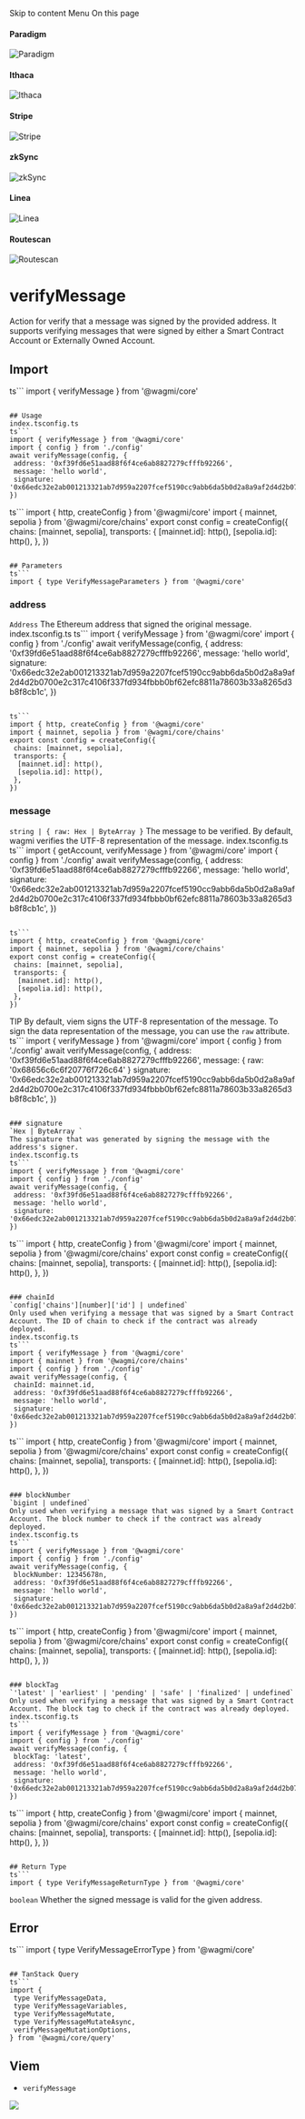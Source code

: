 Skip to content 
Menu
On this page
#### Paradigm
![Paradigm](https://raw.githubusercontent.com/wevm/.github/main/content/sponsors/paradigm-light.svg)
#### Ithaca
![Ithaca](https://raw.githubusercontent.com/wevm/.github/main/content/sponsors/ithaca-light.svg)
#### Stripe
![Stripe](https://raw.githubusercontent.com/wevm/.github/main/content/sponsors/stripe-light.svg)
#### zkSync
![zkSync](https://raw.githubusercontent.com/wevm/.github/main/content/sponsors/zksync-light.svg)
#### Linea
![Linea](https://raw.githubusercontent.com/wevm/.github/main/content/sponsors/linea-light.svg)
#### Routescan
![Routescan](https://raw.githubusercontent.com/wevm/.github/main/content/sponsors/routescan-light.svg)
# verifyMessage ​
Action for verify that a message was signed by the provided address. It supports verifying messages that were signed by either a Smart Contract Account or Externally Owned Account.
## Import ​
ts```
import { verifyMessage } from '@wagmi/core'
```

## Usage ​
index.tsconfig.ts
ts```
import { verifyMessage } from '@wagmi/core'
import { config } from './config'
await verifyMessage(config, {
 address: '0xf39fd6e51aad88f6f4ce6ab8827279cfffb92266',
 message: 'hello world',
 signature: '0x66edc32e2ab001213321ab7d959a2207fcef5190cc9abb6da5b0d2a8a9af2d4d2b0700e2c317c4106f337fd934fbbb0bf62efc8811a78603b33a8265d3b8f8cb1c',
})
```

ts```
import { http, createConfig } from '@wagmi/core'
import { mainnet, sepolia } from '@wagmi/core/chains'
export const config = createConfig({
 chains: [mainnet, sepolia],
 transports: {
  [mainnet.id]: http(),
  [sepolia.id]: http(),
 },
})
```

## Parameters ​
ts```
import { type VerifyMessageParameters } from '@wagmi/core'
```

### address ​
`Address`
The Ethereum address that signed the original message.
index.tsconfig.ts
ts```
import { verifyMessage } from '@wagmi/core'
import { config } from './config'
await verifyMessage(config, {
 address: '0xf39fd6e51aad88f6f4ce6ab8827279cfffb92266', 
 message: 'hello world',
 signature: '0x66edc32e2ab001213321ab7d959a2207fcef5190cc9abb6da5b0d2a8a9af2d4d2b0700e2c317c4106f337fd934fbbb0bf62efc8811a78603b33a8265d3b8f8cb1c',
})
```

ts```
import { http, createConfig } from '@wagmi/core'
import { mainnet, sepolia } from '@wagmi/core/chains'
export const config = createConfig({
 chains: [mainnet, sepolia],
 transports: {
  [mainnet.id]: http(),
  [sepolia.id]: http(),
 },
})
```

### message ​
`string | { raw: Hex | ByteArray }`
The message to be verified.
By default, wagmi verifies the UTF-8 representation of the message.
index.tsconfig.ts
ts```
import { getAccount, verifyMessage } from '@wagmi/core'
import { config } from './config'
await verifyMessage(config, {
 address: '0xf39fd6e51aad88f6f4ce6ab8827279cfffb92266',
 message: 'hello world', 
 signature: '0x66edc32e2ab001213321ab7d959a2207fcef5190cc9abb6da5b0d2a8a9af2d4d2b0700e2c317c4106f337fd934fbbb0bf62efc8811a78603b33a8265d3b8f8cb1c',
})
```

ts```
import { http, createConfig } from '@wagmi/core'
import { mainnet, sepolia } from '@wagmi/core/chains'
export const config = createConfig({
 chains: [mainnet, sepolia],
 transports: {
  [mainnet.id]: http(),
  [sepolia.id]: http(),
 },
})
```

TIP
By default, viem signs the UTF-8 representation of the message. To sign the data representation of the message, you can use the `raw` attribute.
ts```
import { verifyMessage } from '@wagmi/core'
import { config } from './config'
await verifyMessage(config, {
 address: '0xf39fd6e51aad88f6f4ce6ab8827279cfffb92266',
 message: { raw: '0x68656c6c6f20776f726c64' } 
 signature: '0x66edc32e2ab001213321ab7d959a2207fcef5190cc9abb6da5b0d2a8a9af2d4d2b0700e2c317c4106f337fd934fbbb0bf62efc8811a78603b33a8265d3b8f8cb1c',
})
```

### signature ​
`Hex | ByteArray `
The signature that was generated by signing the message with the address's signer.
index.tsconfig.ts
ts```
import { verifyMessage } from '@wagmi/core'
import { config } from './config'
await verifyMessage(config, {
 address: '0xf39fd6e51aad88f6f4ce6ab8827279cfffb92266',
 message: 'hello world',
 signature: '0x66edc32e2ab001213321ab7d959a2207fcef5190cc9abb6da5b0d2a8a9af2d4d2b0700e2c317c4106f337fd934fbbb0bf62efc8811a78603b33a8265d3b8f8cb1c', 
})
```

ts```
import { http, createConfig } from '@wagmi/core'
import { mainnet, sepolia } from '@wagmi/core/chains'
export const config = createConfig({
 chains: [mainnet, sepolia],
 transports: {
  [mainnet.id]: http(),
  [sepolia.id]: http(),
 },
})
```

### chainId ​
`config['chains'][number]['id'] | undefined`
Only used when verifying a message that was signed by a Smart Contract Account. The ID of chain to check if the contract was already deployed.
index.tsconfig.ts
ts```
import { verifyMessage } from '@wagmi/core'
import { mainnet } from '@wagmi/core/chains'
import { config } from './config'
await verifyMessage(config, {
 chainId: mainnet.id, 
 address: '0xf39fd6e51aad88f6f4ce6ab8827279cfffb92266',
 message: 'hello world',
 signature: '0x66edc32e2ab001213321ab7d959a2207fcef5190cc9abb6da5b0d2a8a9af2d4d2b0700e2c317c4106f337fd934fbbb0bf62efc8811a78603b33a8265d3b8f8cb1c',
})
```

ts```
import { http, createConfig } from '@wagmi/core'
import { mainnet, sepolia } from '@wagmi/core/chains'
export const config = createConfig({
 chains: [mainnet, sepolia],
 transports: {
  [mainnet.id]: http(),
  [sepolia.id]: http(),
 },
})
```

### blockNumber ​
`bigint | undefined`
Only used when verifying a message that was signed by a Smart Contract Account. The block number to check if the contract was already deployed.
index.tsconfig.ts
ts```
import { verifyMessage } from '@wagmi/core'
import { config } from './config'
await verifyMessage(config, {
 blockNumber: 12345678n, 
 address: '0xf39fd6e51aad88f6f4ce6ab8827279cfffb92266',
 message: 'hello world',
 signature: '0x66edc32e2ab001213321ab7d959a2207fcef5190cc9abb6da5b0d2a8a9af2d4d2b0700e2c317c4106f337fd934fbbb0bf62efc8811a78603b33a8265d3b8f8cb1c',
})
```

ts```
import { http, createConfig } from '@wagmi/core'
import { mainnet, sepolia } from '@wagmi/core/chains'
export const config = createConfig({
 chains: [mainnet, sepolia],
 transports: {
  [mainnet.id]: http(),
  [sepolia.id]: http(),
 },
})
```

### blockTag ​
`'latest' | 'earliest' | 'pending' | 'safe' | 'finalized' | undefined`
Only used when verifying a message that was signed by a Smart Contract Account. The block tag to check if the contract was already deployed.
index.tsconfig.ts
ts```
import { verifyMessage } from '@wagmi/core'
import { config } from './config'
await verifyMessage(config, {
 blockTag: 'latest', 
 address: '0xf39fd6e51aad88f6f4ce6ab8827279cfffb92266',
 message: 'hello world',
 signature: '0x66edc32e2ab001213321ab7d959a2207fcef5190cc9abb6da5b0d2a8a9af2d4d2b0700e2c317c4106f337fd934fbbb0bf62efc8811a78603b33a8265d3b8f8cb1c',
})
```

ts```
import { http, createConfig } from '@wagmi/core'
import { mainnet, sepolia } from '@wagmi/core/chains'
export const config = createConfig({
 chains: [mainnet, sepolia],
 transports: {
  [mainnet.id]: http(),
  [sepolia.id]: http(),
 },
})
```

## Return Type ​
ts```
import { type VerifyMessageReturnType } from '@wagmi/core'
```

`boolean`
Whether the signed message is valid for the given address.
## Error ​
ts```
import { type VerifyMessageErrorType } from '@wagmi/core'
```

## TanStack Query ​
ts```
import {
 type VerifyMessageData,
 type VerifyMessageVariables,
 type VerifyMessageMutate,
 type VerifyMessageMutateAsync,
 verifyMessageMutationOptions,
} from '@wagmi/core/query'
```

## Viem ​
  * `verifyMessage`


![](https://cdn.usefathom.com/?h=https%3A%2F%2Fwagmi.sh&p=%2Fcore%2Fapi%2Factions%2FverifyMessage&r=&sid=QWAXSUPT&qs=%7B%7D&cid=63328296)
